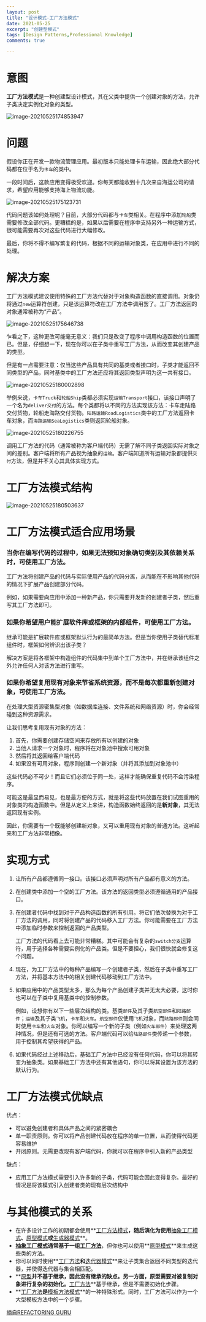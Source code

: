 ```yaml
---
layout: post
title: "设计模式-工厂方法模式"
date: 2021-05-25
excerpt: "创建型模式"
tags: [Design Patterns,Professional Knowledge]
comments: true

---
```


# 意图

**工厂方法模式**是一种创建型设计模式，其在父类中提供一个创建对象的方法，允许子类决定实例化对象的类型。

![image-20210525174853947](../../assets/img/image-20210525174853947.png)

# 问题

假设你正在开发一款物流管理应用。最初版本只能处理卡车运输，因此绝大部分代码都在位于名为`卡车`的类中。

一段时间后，这款应用变得极受欢迎。你每天都能收到十几次来自海运公司的请求，希望应用能够支持海上物流功能。

![image-20210525175123731](../../assets/img/image-20210525175123731.png)

代码问题该如何处理呢？目前，大部分代码都与`卡车`类相关。在程序中添加`轮船`类需要修改全部代码。更糟糕的是，如果以后需要在程序中支持另外一种运输方式，很可能需要再次对这些代码进行大幅修改。

最后，你将不得不编写繁复的代码，根据不同的运输对象类，在应用中进行不同的处理。

# 解决方案

工厂方法模式建议使用特殊的工厂方法代替对于对象构造函数的直接调用。对象仍将通过`new`运算符创建，只是该运算符改在工厂方法中调用罢了。工厂方法返回的对象通常被称为“产品”。

![image-20210525175646738](../../assets/img/image-20210525175646738.png)

乍看之下，这种更改可能毫无意义：我们只是改变了程序中调用构造函数的位置而已。但是，仔细想一下，现在你可以在子类中重写工厂方法，从而改变其创建产品的类型。

但是有一点需要注意：仅当这些产品具有共同的基类或者接口时，子类才能返回不同类型的产品，同时基类中的工厂方法还应将其返回类型声明为这一共有接口。

![image-20210525180002898](../../assets/img/image-20210525180002898.png)

举例来说，`卡车Truck`和`轮船Ship`类都必须实现`运输Transport`接口，该接口声明了一个名为`deliver交付`的方法。每个类都将以不同的方法实现该方法：卡车走陆路交付货物，轮船走海路交付货物。`陆路运输RoadLogistics`类中的工厂方法返回卡车对象，而`海路运输SeaLogistics`类则返回轮船对象。

![image-20210525180226755](../../assets/img/image-20210525180226755.png)

调用工厂方法的代码（通常被称为客户端代码）无需了解不同子类返回实际对象之间的差别。客户端将所有产品视为抽象的`运输`。客户端知道所有运输对象都提供`交付`方法，但是并不关心其具体实现方式。

# 工厂方法模式结构



![image-20210525180503637](../../assets/img/image-20210525180503637.png)

# 工厂方法模式适合应用场景

### 当你在编写代码的过程中，如果无法预知对象确切类别及其依赖关系时，可使用工厂方法。

工厂方法将创建产品的代码与实际使用产品的代码分离，从而能在不影响其他代码的情况下扩展产品创建部分代码。

例如，如果需要向应用中添加一种新产品，你只需要开发新的创建者子类，然后重写其工厂方法即可。

### 如果你希望用户能扩展软件库或框架的内部组件，可使用工厂方法。

继承可能是扩展软件库或框架默认行为的最简单方法。但是当你使用子类替代标准组件时，框架如何辨识出该子类？

解决方案是将各框架中构造组件的代码集中到单个工厂方法中，并在继承该组件之外允许任何人对该方法进行重写。

### 如果你希望复用现有对象来节省系统资源，而不是每次都重新创建对象，可使用工厂方法。

在处理大型资源密集型对象（如数据库连接、文件系统和网络资源）时，你会经常碰到这种资源需求。

让我们思考复用现有对象的方法：

1. 首先，你需要创建存储空间来存放所有以创建的对象
2. 当他人请求一个对象时，程序将在对象池中搜索可用对象
3. 然后将其返回给客户端代码
4. 如果没有可用对象，程序则创建一个新对象（并将其添加到对象池中）

这些代码必不可少！而且它们必须位于同一处，这样才能确保重复代码不会污染程序。

可能这是最显而易见，也是最方便的方式，就是将这些代码放置在我们试图重用的对象类的构造函数中。但是从定义上来讲，构造函数始终返回的是**新对象**，其无法返回现有实例。

因此，你需要有一个既能够创建新对象，又可以重用现有对象的普通方法。这听起来和工厂方法非常相像。

# 实现方式

1. 让所有产品都遵循同一接口。该接口必须声明对所有产品都有意义的方法。

2. 在创建类中添加一个空的工厂方法。该方法的返回类型必须遵循通用的产品接口。

3. 在创建者代码中找到对于产品构造函数的所有引用。将它们依次替换为对于工厂方法的调用，同时将创建产品的代码移入工厂方法。你可能需要在工厂方法中添加临时参数来控制返回的产品类型。

   工厂方法的代码看上去可能非常糟糕。其中可能会有复杂的`switch分支`运算符，用于选择各种需要实例化的产品类。但是不要担心，我们很快就会修复这个问题。

4. 现在，为工厂方法中的每种产品编写一个创建者子类，然后在子类中重写工厂方法，并将基本方法中的相关创建代码移动到工厂方法中。

5. 如果应用中的产品类型太多，那么为每个产品创建子类并无太大必要，这时你也可以在子类中复用基类中的控制参数。

   例如，设想你有以下一些层次结构的类。基类`邮件`及其子类`航空邮件`和`陆路邮件`；`运输`及其子类`飞机`，`卡车`和`火车`。`航空邮件`仅使用`飞机`对象，而`陆路邮件`则会同时使用`卡车`和`火车`对象。你可以编写一个新的子类（例如`火车邮件`）来处理这两种情况，但是还有可选的方法。客户端代码可以给`陆路邮件`类传递一个参数，用于控制其希望获得的产品。

6. 如果代码经过上述移动后，基础工厂方法中已经没有任何代码，你可以将其转变为抽象类。如果基础工厂方法中还有其他语句，你可以将其设置为该方法的默认行为。

# 工厂方法模式优缺点

优点：

- 可以避免创建者和具体产品之间的紧密耦合
- 单一职责原则。你可以将产品创建代码放在程序的单一位置，从而使得代码更容易维护
- 开闭原则。无需更改现有客户端代码，你就可以在程序中引入新的产品类型

缺点：

- 应用工厂方法模式需要引入许多新的子类，代码可能会因此变得复杂。最好的情况是将该模式引入创建者类的现有层次结构中

# 与其他模式的关系

- 在许多设计工作的初期都会使用**<u>工厂方法模式</u>**，随后演化为使用**<u>抽象工厂模式</u>**、**<u>原型模式</u>**或**<u>生成器模式</u>**。
- **<u>抽象工厂模式</u>**通常基于一组**<u>工厂方法</u>**，但你也可以使用**<u>原型模式</u>**来生成这些类的方法。
- 你可以同时使用**<u>工厂方法</u>**和**<u>迭代器模式</u>**来让子类集合返回不同类型的迭代器，并使得迭代器与集合相匹配。
- **<u>原型</u>**并不基于继承，因此没有继承的缺点。另一方面，原型需要对被复制对象进行复杂的初始化。**<u>工厂方法</u>**基于继承，但是不需要初始化步骤。
- **<u>工厂方法</u>**是**<u>模板方法模式</u>**的一种特殊形式。同时，工厂方法可以作为一个大型模板方法中的一个步骤。



[摘自REFACTORING GURU](https://refactoringguru.cn/design-patterns/factory-method)

